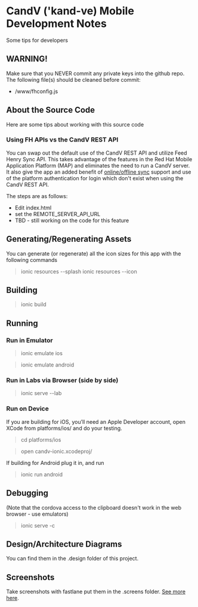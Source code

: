 # CandV ('kand-ve) Mobile Development Notes
Some tips for developers

## WARNING!
Make sure that you NEVER commit any private keys into the github repo.  The following file(s) should be cleaned before commit:
* /www/fhconfig.js

## About the Source Code
Here are some tips about working with this source code

### Using FH APIs vs the CandV REST API
You can swap out the default use of the CandV REST API and utilize Feed Henry Sync API. 
This takes advantage of the features in the Red Hat Mobile Application Platform (MAP)
and eliminates the need to run a CandV server.  It also give the app an added benefit 
of [online/offline sync][2] support and use of the platform authentication for login
which don't exist when using the CandV REST API.

The steps are as follows:
 * Edit index.html
 * set the REMOTE_SERVER_API_URL
 * TBD - still working on the code for this feature

## Generating/Regenerating Assets
You can generate (or regenerate) all the icon sizes for this app with the following commands
> ionic resources --splash
> ionic resources --icon

## Building
> ionic build

## Running

### Run in Emulator
> ionic emulate ios

> ionic emulate android

### Run in Labs via Browser (side by side)
> ionic serve --lab

### Run on Device
If you are building for iOS, you’ll need an Apple Developer account, open XCode from platforms/ios/ and do your testing.
> cd platforms/ios

> open candv-ionic.xcodeproj/

If building for Android plug it in, and run
> ionic run android

## Debugging
(Note that the cordova access to the clipboard doesn't work in the web browser - use emulators)

> ionic serve -c 

## Design/Architecture Diagrams
You can find them in the .design folder of this project.

## Screenshots
Take screenshots with fastlane put them in the .screens folder.  [See more here][1].


[1]: https://fastlane.tools/
[2]: http://docs.feedhenry.com/v3/guides/sync_service.html
